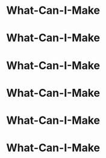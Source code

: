 # What-Can-I-Make
# What-Can-I-Make
# What-Can-I-Make
# What-Can-I-Make
# What-Can-I-Make
# What-Can-I-Make
